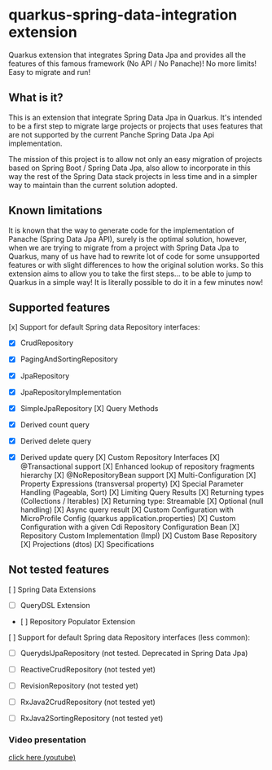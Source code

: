 # quarkus-spring-data-integration extension

Quarkus extension that integrates Spring Data Jpa and provides all the features of this famous framework (No API / No Panache)! No more limits! Easy to migrate and run!

## What is it?

This is an extension that integrate Spring Data Jpa in Quarkus. It's intended to be a first step to migrate large projects or projects that uses features that are not supported by the current Panche Spring Data Jpa Api implementation.

The mission of this project is to allow not only an easy migration of projects based on Spring Boot / Spring Data Jpa, also allow to incorporate in this way the rest of the Spring Data stack projects in less time and in a simpler way to maintain than the current solution adopted.

## Known limitations

It is known that the way to generate code for the implementation of Panache (Spring Data Jpa API), surely is the optimal solution, however, when we are trying to migrate from a project with Spring Data Jpa to Quarkus, many of us have had to rewrite lot of code for some unsupported features or with slight differences to how the original solution works.
So this extension aims to allow you to take the first steps... to be able to jump to Quarkus in a simple way! It is literally possible to do it in a few minutes now!

## Supported features

[x] Support for default Spring data Repository interfaces:
- [X] CrudRepository
- [X] PagingAndSortingRepository
- [X] JpaRepository
- [X] JpaRepositoryImplementation
- [X] SimpleJpaRepository
[X] Query Methods
- [X] Derived count query
- [X] Derived delete query
- [X] Derived update query
[X] Custom Repository Interfaces
[X] @Transactional support
[X] Enhanced lookup of repository fragments hierarchy
[X] @NoRepositoryBean support
[X] Multi-Configuration
[X] Property Expressions (transversal property)
[X] Special Parameter Handling (Pageabla, Sort)
[X] Limiting Query Results
[X] Returning types (Collections / Iterables)
[X] Returning type: Streamable
[X] Optional (null handling)
[X] Async query result
[X] Custom Configuration with MicroProfile Config (quarkus application.properties)
[X] Custom Configuration with a given Cdi Repository Configuration Bean
[X] Repository Custom Implementation (Impl)
[X] Custom Base Repository
[X] Projections (dtos)
[X] Specifications


## Not tested features 

[ ] Spring Data Extensions
- [ ] QueryDSL Extension
- [ ] Repository Populator Extension

[ ] Support for default Spring data Repository interfaces (less common):
- [ ] QuerydslJpaRepository (not tested. Deprecated in Spring Data Jpa)
- [ ] ReactiveCrudRepository (not tested yet)
- [ ] RevisionRepository (not tested yet)
- [ ] RxJava2CrudRepository (not tested yet)
- [ ] RxJava2SortingRepository (not tested yet)





### Video presentation

[click here (youtube)](https://www.youtube.com/watch?v=GY-4_kBU1AE)
